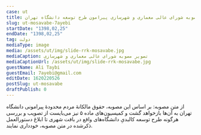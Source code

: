 ```yaml
---
case: ut
title: مصوبه شورای عالی معماری و شهرسازی پیرامون طرح توسعه دانشگاه تهران
slug: ut-mosavabe-7ayebi
startDate: "1398,02,25"
endDate: "1398,02,25"
tag: دولت
mediaType: image
media: /assets/ut/img/slide-rrk-mosavabe.jpg
mediaCaption: تصویر مصوبه شورای عالی معماری و شهرسازی
mediaCaptionUrl: /assets/ut/img/slide-rrk-mosavabe.jpg
guestName: Ali Taybi
guestEmail: 7ayebi@gmail.com
editDate: 1620220526
postSlug: ut-mosavabe
draftPublish: 0
---
```

از متن مصوبه:  بر اساس این مصوبه، حقوق مالکانۀ مردم محدودۀ پیرامونی دانشگاه تهران به آن‌ها بازخواهد گشت و کمیسیون‌های ماده ۵ نیز می‌بایست از تصویب و بررسی هرگونه طرح توسعه کالبدیِ دانشگاه‌های واقع در بافت شهری تا ابلاغ دستورالعمل ذکرشده در متن مصوبه، خودداری نمایند.
